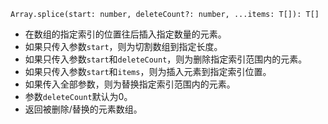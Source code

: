 `Array.splice(start: number, deleteCount?: number, ...items: T[]): T[]`

* 在数组的指定索引的位置往后插入指定数量的元素。
* 如果只传入参数`start`，则为切割数组到指定长度。
* 如果只传入参数`start`和`deleteCount`，则为删除指定索引范围内的元素。
* 如果只传入参数`start`和`items`，则为插入元素到指定索引位置。
* 如果传入全部参数，则为替换指定索引范围内的元素。
* 参数`deleteCount`默认为0。
* 返回被删除/替换的元素数组。
